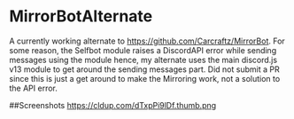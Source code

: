 # MirrorBotAlternate

A currently working alternate to https://github.com/Carcraftz/MirrorBot.
For some reason, the Selfbot module raises a DiscordAPI error while sending messages using the module hence, my alternate uses the main discord.js v13 module to get around the sending messages part.
Did not submit a PR since this is just a get around to make the Mirroring work, not a solution to the API error.

##Screenshots
https://cldup.com/dTxpPi9lDf.thumb.png
